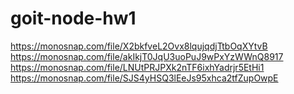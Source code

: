 # goit-node-hw1

https://monosnap.com/file/X2bkfveL2Ovx8lqujqdjTtbOqXYtvB
https://monosnap.com/file/akIkjT0JqU3uoPuJ9wPxYzWWnQ8917
https://monosnap.com/file/LNUtPRJPXk2nTF6ixhYadrjr5EtHi1
https://monosnap.com/file/SJS4yHSQ3lEeJs95xhca2tfZupOwpE